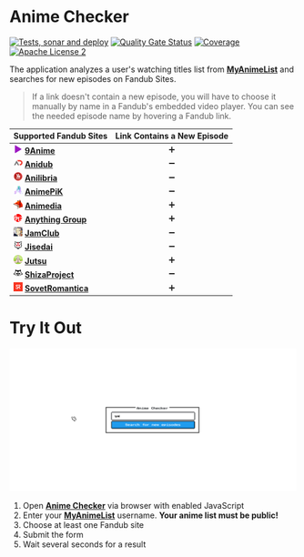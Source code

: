 # Anime Checker

[![Tests, sonar and deploy](https://github.com/nasirov/anime-checker/actions/workflows/on_push_wf.yaml/badge.svg?branch=master&event=push)](https://github.com/nasirov/anime-checker/actions/workflows/on_push_wf.yaml)
[![Quality Gate Status](https://sonarcloud.io/api/project_badges/measure?project=nasirov_anime-checker&metric=alert_status)](https://sonarcloud.io/dashboard?id=nasirov_anime-checker)
[![Coverage](https://sonarcloud.io/api/project_badges/measure?project=nasirov_anime-checker&metric=coverage)](https://sonarcloud.io/dashboard?id=nasirov_anime-checker)
[![Apache License 2](https://img.shields.io/badge/license-ASF2-blue.svg)](https://www.apache.org/licenses/LICENSE-2.0.txt)

The application analyzes a user's watching titles list from **[MyAnimeList](https://myanimelist.net/)** and searches for new episodes on Fandub Sites.

> If a link doesn't contain a new episode, you will have to choose it manually by name in a Fandub's embedded video player. You can see the needed
> episode name by hovering a Fandub link.

| Supported Fandub Sites                                                                                                                  | Link Contains a New Episode |
|:----------------------------------------------------------------------------------------------------------------------------------------|:---------------------------:|
| [![9anime](/images/favicons/9anime.png)](https://9anime.id/) **[9Anime](https://9anime.id/)**                                           |      :heavy_plus_sign:      |
| [![anidub](/images/favicons/anidub.png)](https://anime.anidub.life/) **[Anidub](https://anime.anidub.life/)**                           |     :heavy_minus_sign:      |
| [![anilibria](/images/favicons/anilibria.png)](https://www.anilibria.tv/) **[Anilibria](https://www.anilibria.tv/)**                    |     :heavy_minus_sign:      |
| [![animepik](/images/favicons/animepik.png)](https://animepik.org/) **[AnimePiK](https://animepik.org/)**                               |     :heavy_minus_sign:      |
| [![animedia](/images/favicons/animedia.png)](https://online.animedia.tv/) **[Animedia](https://online.animedia.tv/)**                   |      :heavy_plus_sign:      |
| [![anythingGroup](/images/favicons/anythingGroup.png)](https://a-g.site/) **[Anything Group](https://a-g.site/)**                       |      :heavy_plus_sign:      |
| [![jamClub](/images/favicons/jamClub.png)](https://jam-club.org/) **[JamClub](https://jam-club.org/)**                                  |     :heavy_minus_sign:      |
| [![jisedai](/images/favicons/jisedai.png)](https://jisedai.tv/) **[Jisedai](https://jisedai.tv/)**                                      |     :heavy_minus_sign:      |
| [![jutsu](/images/favicons/jutsu.png)](https://jut.su/) **[Jutsu](https://jut.su/)**                                                    |      :heavy_plus_sign:      |
| [![shizaProject](/images/favicons/shizaProject.png)](https://shiza-project.com/) **[ShizaProject](https://shiza-project.com/)**         |     :heavy_minus_sign:      |
| [![sovetRomantica](/images/favicons/sovetRomantica.png)](https://sovetromantica.com/) **[SovetRomantica](https://sovetromantica.com/)** |      :heavy_plus_sign:      |

# Try It Out

![Flow](/images/flow.gif)

1. Open **[Anime Checker](https://anime-checker.herokuapp.com/)** via browser with enabled JavaScript
2. Enter your **[MyAnimeList](https://myanimelist.net/)** username. **Your anime list must be public!**
3. Choose at least one Fandub site
4. Submit the form
5. Wait several seconds for a result